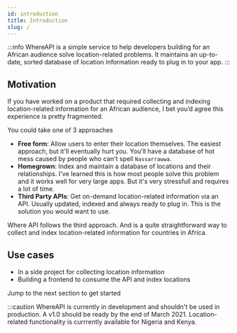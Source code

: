```yaml
---
id: introduction
title: Introduction
slug: /
---
```


:::info
WhereAPI is a simple service to help developers building for an African audience solve location-related problems. It maintains an up-to-date, sorted database of location information ready to plug in to your app.
:::

## Motivation

If you have worked on a product that required collecting and indexing location-related information for an African audience, I bet you’d agree this experience is pretty fragmented.

You could take one of 3 approaches

- **Free form**: Allow users to enter their location themselves. The easiest approach, but it'll eventually hurt you. You'll have a database of hot mess caused by people who can't spell `Nassarrawwa`.
- **Homegrown**: Index and maintain a database of locations and their relationships. I've learned this is how most people solve this problem and it works well for very large apps. But it's very stressfull and requires a lot of time.
- **Third Party APIs**: Get on-demand location-related information via an API. Usually updated, indexed and always ready to plug in. This is the solution you would want to use.

Where API follows the third approach. And is a quite straightforward way to collect and index location-related information for countries in Africa.

## Use cases

- In a side project for collecting location information
- Building a frontend to consume the API and index locations

Jump to the next section to get started

:::caution
WhereAPI is currently in development and shouldn't be used in production. A v1.0 should be ready by the end of March 2021. Location-related functionality is currrently available for Nigeria and Kenya.
